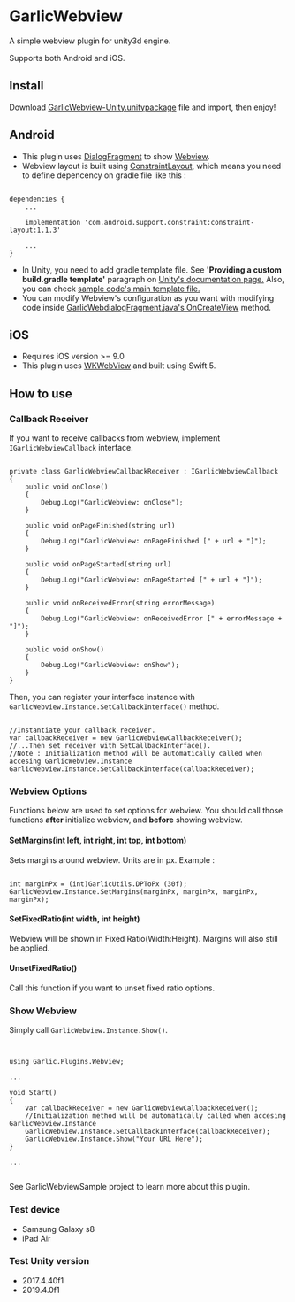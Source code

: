 # GarlicWebview
A simple webview plugin for unity3d engine. 

Supports both Android and iOS.

## Install

Download [GarlicWebview-Unity.unitypackage](https://github.com/GarlicDipping/GarlicWebview-Unity/raw/master/GarlicWebview-Unity.unitypackage) file and import, then enjoy!

## Android

- This plugin uses [DialogFragment](https://developer.android.com/reference/android/app/DialogFragment) to show [Webview](https://developer.android.com/reference/android/webkit/WebView).
- Webview layout is built using [ConstraintLayout](https://developer.android.com/reference/android/support/constraint/ConstraintLayout), which means you need to define depencency on gradle file like this : 
<pre><code>
dependencies {
    ...
    
    implementation 'com.android.support.constraint:constraint-layout:1.1.3'
    
    ...
}
</code></pre>

  - In Unity, you need to add gradle template file. See <strong>'Providing a custom build.gradle template'</strong> paragraph on [Unity's documentation page.](https://docs.unity3d.com/Manual/android-gradle-overview.html) Also, you can check [sample code's main template file.](https://github.com/GarlicDipping/GarlicWebview-Unity/blob/development/GarlicWebviewSample/Assets/Plugins/Android/mainTemplate.gradle)
- You can modify Webview's configuration as you want with modifying code inside [GarlicWebdialogFragment.java's OnCreateView](https://github.com/GarlicDipping/GarlicWebview-Unity/blob/3d5aa6db210f0b28f5f98d9708f17a4aec27c314/GarlicWebview-Android/webview/src/main/java/com/tapas/garlic/plugin/webview/GarlicWebDialogFragment.java#L95) method.

## iOS

- Requires iOS version >= 9.0
- This plugin uses [WKWebView](https://developer.apple.com/documentation/webkit/wkwebview) and built using Swift 5.

## How to use

### Callback Receiver

If you want to receive callbacks from webview, implement <code>IGarlicWebviewCallback</code> interface.

<pre><code>
private class GarlicWebviewCallbackReceiver : IGarlicWebviewCallback
{
    public void onClose()
    {
        Debug.Log("GarlicWebview: onClose");
    }

    public void onPageFinished(string url)
    {
        Debug.Log("GarlicWebview: onPageFinished [" + url + "]");
    }

    public void onPageStarted(string url)
    {
        Debug.Log("GarlicWebview: onPageStarted [" + url + "]");
    }

    public void onReceivedError(string errorMessage)
    {
        Debug.Log("GarlicWebview: onReceivedError [" + errorMessage + "]");
    }

    public void onShow()
    {
        Debug.Log("GarlicWebview: onShow");
    }
}
</code></pre>

Then, you can register your interface instance with <code>GarlicWebview.Instance.SetCallbackInterface()</code> method.
<pre><code>
//Instantiate your callback receiver.
var callbackReceiver = new GarlicWebviewCallbackReceiver();
//...Then set receiver with SetCallbackInterface().
//Note : Initialization method will be automatically called when accesing GarlicWebview.Instance
GarlicWebview.Instance.SetCallbackInterface(callbackReceiver);
</code></pre>

### Webview Options

Functions below are used to set options for webview.
You should call those functions <strong>after</strong> initialize webview, and <strong>before</strong> showing webview.

#### SetMargins(int left, int right, int top, int bottom)

Sets margins around webview. Units are in px.
Example : 
<pre><code>
int marginPx = (int)GarlicUtils.DPToPx (30f);
GarlicWebview.Instance.SetMargins(marginPx, marginPx, marginPx, marginPx);
</code></pre>

#### SetFixedRatio(int width, int height)

Webview will be shown in Fixed Ratio(Width:Height). Margins will also still be applied.

#### UnsetFixedRatio()

Call this function if you want to unset fixed ratio options.

### Show Webview

Simply call <code>GarlicWebview.Instance.Show()</code>.
<pre><code>

using Garlic.Plugins.Webview;

...

void Start()
{
    var callbackReceiver = new GarlicWebviewCallbackReceiver();
    //Initialization method will be automatically called when accesing GarlicWebview.Instance
    GarlicWebview.Instance.SetCallbackInterface(callbackReceiver);
    GarlicWebview.Instance.Show("Your URL Here");
}

...

</code></pre>

See GarlicWebviewSample project to learn more about this plugin. 

### Test device
- Samsung Galaxy s8 
- iPad Air

### Test Unity version 
- 2017.4.40f1
- 2019.4.0f1

